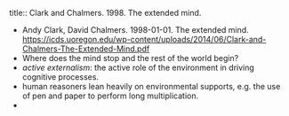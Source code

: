 title:: Clark and Chalmers. 1998. The extended mind.

- Andy Clark, David Chalmers. 1998-01-01. The extended mind. https://icds.uoregon.edu/wp-content/uploads/2014/06/Clark-and-Chalmers-The-Extended-Mind.pdf
- Where does the mind stop and the rest of the world begin?
- _active externalism_: the active role of the environment in driving cognitive processes.
- human reasoners lean heavily on environmental supports, e.g. the use of pen and paper to perform long multiplication.
-
